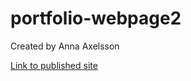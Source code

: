 # portfolio-webpage2

Created by Anna Axelsson

[Link to published site](https://annaaxelsson051.github.io/portfolio-webpage2/)

